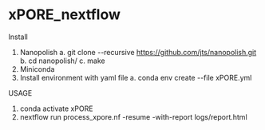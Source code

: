 # xPORE_nextflow

Install
1. Nanopolish
	a. git clone --recursive https://github.com/jts/nanopolish.git
	b. cd nanopolish/
	c. make
2. Miniconda
3. Install environment with yaml file
	a. conda env create --file xPORE.yml

USAGE
1. conda activate xPORE
2. nextflow run process_xpore.nf -resume -with-report logs/report.html
